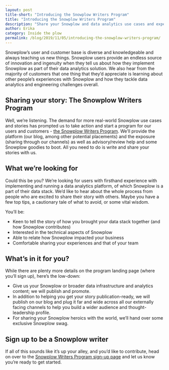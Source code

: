 ```yaml
---
layout: post
title-short: "Introducing the Snowplow Writers Program"
title: "Introducing the Snowplow Writers Program"
description: "Share your Snowplow and data analytics use cases and experiences."
author: Erika
category: Inside the plow
permalink: /blog/2019/11/05/introducing-the-snowplow-writers-program/
---
```


Snowplow’s user and customer base is diverse and knowledgeable and always teaching us new things. Snowplow users provide an endless source of innovation and ingenuity when they tell us about how they implement Snowplow as part of their data analytics solution. We also hear from the majority of customers that one thing that they’d appreciate is learning about other people’s experiences with Snowplow and how they tackle data analytics and engineering challenges overall. 
 

## Sharing your story: The Snowplow Writers Program

Well, we’re listening. The demand for more real-world Snowplow use cases and stories has prompted us to take action and start a program for our users and customers - [the Snowplow Writers Program](https://snowplowanalytics.com/writers-program/). We’ll provide the platform (our blog, among other potential placements) and the exposure (sharing through our channels) as well as advisory/review help and some Snowplow goodies to boot. All you need to do is write and share your stories with us. 


## What we’re looking for 

Could this be you? We’re looking for users with firsthand experience with implementing and running a data analytics platform, of which Snowplow is a part of their data stack. We’d like to hear about the whole process from people who are excited to share their story with others. Maybe you have a few top tips, a cautionary tale of what to avoid, or some vital wisdom. 

You’ll be:

*   Keen to tell the story of how you brought your data stack together (and how Snowplow contributes)
*   Interested in the technical aspects of Snowplow 
*   Able to relate how Snowplow impacted your business
*   Comfortable sharing your experiences and that of your team


## What’s in it for you?

While there are plenty more details on the program landing page (where you’ll sign up), here’s the low-down:



*   Give us your Snowplow or broader data infrastructure and analytics content; we will publish and promote.
*   In addition to helping you get your story publication-ready, we will publish on our blog and plug it far and wide across all our externally facing channels to help you build a wider audience and thought-leadership profile.
*   For sharing your Snowplow heroics with the world, we’ll hand over some exclusive Snowplow swag. 


## Sign up to be a Snowplow writer

If all of this sounds like it’s up your alley, and you’d like to contribute, head on over to the [Snowplow Writers Program sign-up page](https://snowplowanalytics.com/writers-program/) and let us know you’re ready to get started.
